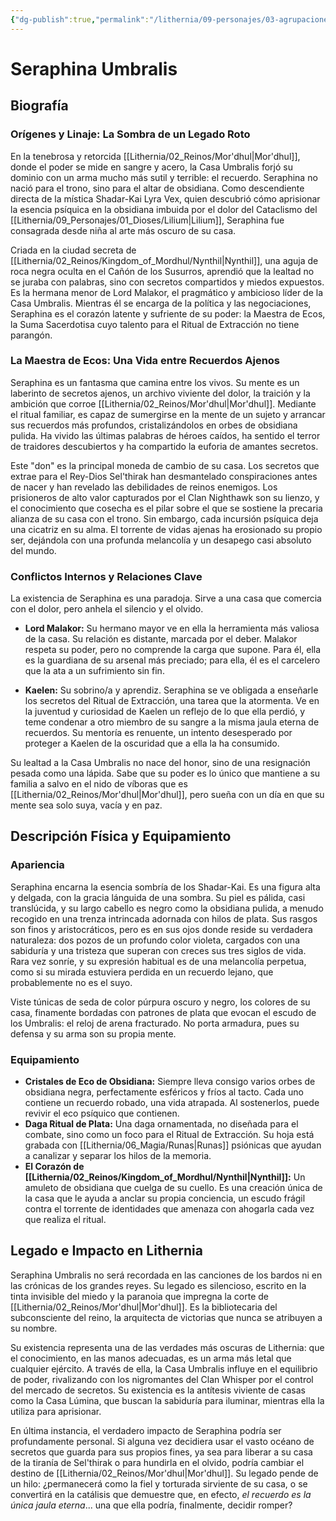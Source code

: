 ```yaml
---
{"dg-publish":true,"permalink":"/lithernia/09-personajes/03-agrupaciones/casa-umbralis/seraphina-umbralis/","tags":["lithernia","personajes","Casa Noble","Mor'dhul","Shadar-Kai"]}
---
```


# Seraphina Umbralis

## Biografía

### Orígenes y Linaje: La Sombra de un Legado Roto

En la tenebrosa y retorcida [[Lithernia/02_Reinos/Mor'dhul\|Mor'dhul]], donde el poder se mide en sangre y acero, la Casa Umbralis forjó su dominio con un arma mucho más sutil y terrible: el recuerdo. Seraphina no nació para el trono, sino para el altar de obsidiana. Como descendiente directa de la mística Shadar-Kai Lyra Vex, quien descubrió cómo aprisionar la esencia psíquica en la obsidiana imbuida por el dolor del Cataclismo del [[Lithernia/09_Personajes/01_Dioses/Lilium\|Lilium]], Seraphina fue consagrada desde niña al arte más oscuro de su casa.

Criada en la ciudad secreta de [[Lithernia/02_Reinos/Kingdom_of_Mordhul/Nynthil\|Nynthil]], una aguja de roca negra oculta en el Cañón de los Susurros, aprendió que la lealtad no se juraba con palabras, sino con secretos compartidos y miedos expuestos. Es la hermana menor de Lord Malakor, el pragmático y ambicioso líder de la Casa Umbralis. Mientras él se encarga de la política y las negociaciones, Seraphina es el corazón latente y sufriente de su poder: la Maestra de Ecos, la Suma Sacerdotisa cuyo talento para el Ritual de Extracción no tiene parangón.

### La Maestra de Ecos: Una Vida entre Recuerdos Ajenos

Seraphina es un fantasma que camina entre los vivos. Su mente es un laberinto de secretos ajenos, un archivo viviente del dolor, la traición y la ambición que corroe [[Lithernia/02_Reinos/Mor'dhul\|Mor'dhul]]. Mediante el ritual familiar, es capaz de sumergirse en la mente de un sujeto y arrancar sus recuerdos más profundos, cristalizándolos en orbes de obsidiana pulida. Ha vivido las últimas palabras de héroes caídos, ha sentido el terror de traidores descubiertos y ha compartido la euforia de amantes secretos.

Este "don" es la principal moneda de cambio de su casa. Los secretos que extrae para el Rey-Dios Sel'thirak han desmantelado conspiraciones antes de nacer y han revelado las debilidades de reinos enemigos. Los prisioneros de alto valor capturados por el Clan Nighthawk son su lienzo, y el conocimiento que cosecha es el pilar sobre el que se sostiene la precaria alianza de su casa con el trono. Sin embargo, cada incursión psíquica deja una cicatriz en su alma. El torrente de vidas ajenas ha erosionado su propio ser, dejándola con una profunda melancolía y un desapego casi absoluto del mundo.

### Conflictos Internos y Relaciones Clave

La existencia de Seraphina es una paradoja. Sirve a una casa que comercia con el dolor, pero anhela el silencio y el olvido.

*   **Lord Malakor:** Su hermano mayor ve en ella la herramienta más valiosa de la casa. Su relación es distante, marcada por el deber. Malakor respeta su poder, pero no comprende la carga que supone. Para él, ella es la guardiana de su arsenal más preciado; para ella, él es el carcelero que la ata a un sufrimiento sin fin.

*   **Kaelen:** Su sobrino/a y aprendiz. Seraphina se ve obligada a enseñarle los secretos del Ritual de Extracción, una tarea que la atormenta. Ve en la juventud y curiosidad de Kaelen un reflejo de lo que ella perdió, y teme condenar a otro miembro de su sangre a la misma jaula eterna de recuerdos. Su mentoría es renuente, un intento desesperado por proteger a Kaelen de la oscuridad que a ella la ha consumido.

Su lealtad a la Casa Umbralis no nace del honor, sino de una resignación pesada como una lápida. Sabe que su poder es lo único que mantiene a su familia a salvo en el nido de víboras que es [[Lithernia/02_Reinos/Mor'dhul\|Mor'dhul]], pero sueña con un día en que su mente sea solo suya, vacía y en paz.

## Descripción Física y Equipamiento

### Apariencia

Seraphina encarna la esencia sombría de los Shadar-Kai. Es una figura alta y delgada, con la gracia lánguida de una sombra. Su piel es pálida, casi translúcida, y su largo cabello es negro como la obsidiana pulida, a menudo recogido en una trenza intrincada adornada con hilos de plata. Sus rasgos son finos y aristocráticos, pero es en sus ojos donde reside su verdadera naturaleza: dos pozos de un profundo color violeta, cargados con una sabiduría y una tristeza que superan con creces sus tres siglos de vida. Rara vez sonríe, y su expresión habitual es de una melancolía perpetua, como si su mirada estuviera perdida en un recuerdo lejano, que probablemente no es el suyo.

Viste túnicas de seda de color púrpura oscuro y negro, los colores de su casa, finamente bordadas con patrones de plata que evocan el escudo de los Umbralis: el reloj de arena fracturado. No porta armadura, pues su defensa y su arma son su propia mente.

### Equipamiento

*   **Cristales de Eco de Obsidiana:** Siempre lleva consigo varios orbes de obsidiana negra, perfectamente esféricos y fríos al tacto. Cada uno contiene un recuerdo robado, una vida atrapada. Al sostenerlos, puede revivir el eco psíquico que contienen.
*   **Daga Ritual de Plata:** Una daga ornamentada, no diseñada para el combate, sino como un foco para el Ritual de Extracción. Su hoja está grabada con [[Lithernia/06_Magia/Runas\|Runas]] psiónicas que ayudan a canalizar y separar los hilos de la memoria.
*   **El Corazón de [[Lithernia/02_Reinos/Kingdom_of_Mordhul/Nynthil\|Nynthil]]:** Un amuleto de obsidiana que cuelga de su cuello. Es una creación única de la casa que le ayuda a anclar su propia conciencia, un escudo frágil contra el torrente de identidades que amenaza con ahogarla cada vez que realiza el ritual.

## Legado e Impacto en Lithernia

Seraphina Umbralis no será recordada en las canciones de los bardos ni en las crónicas de los grandes reyes. Su legado es silencioso, escrito en la tinta invisible del miedo y la paranoia que impregna la corte de [[Lithernia/02_Reinos/Mor'dhul\|Mor'dhul]]. Es la bibliotecaria del subconsciente del reino, la arquitecta de victorias que nunca se atribuyen a su nombre.

Su existencia representa una de las verdades más oscuras de Lithernia: que el conocimiento, en las manos adecuadas, es un arma más letal que cualquier ejército. A través de ella, la Casa Umbralis influye en el equilibrio de poder, rivalizando con los nigromantes del Clan Whisper por el control del mercado de secretos. Su existencia es la antítesis viviente de casas como la Casa Lúmina, que buscan la sabiduría para iluminar, mientras ella la utiliza para aprisionar.

En última instancia, el verdadero impacto de Seraphina podría ser profundamente personal. Si alguna vez decidiera usar el vasto océano de secretos que guarda para sus propios fines, ya sea para liberar a su casa de la tiranía de Sel'thirak o para hundirla en el olvido, podría cambiar el destino de [[Lithernia/02_Reinos/Mor'dhul\|Mor'dhul]]. Su legado pende de un hilo: ¿permanecerá como la fiel y torturada sirviente de su casa, o se convertirá en la catálisis que demuestre que, en efecto, *el recuerdo es la única jaula eterna*... una que ella podría, finalmente, decidir romper?

